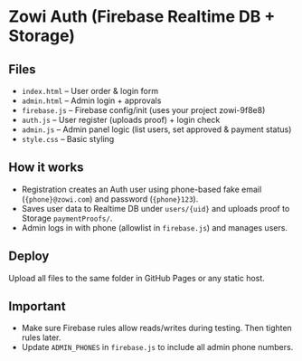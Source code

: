 # Zowi Auth (Firebase Realtime DB + Storage)

## Files
- `index.html` – User order & login form
- `admin.html` – Admin login + approvals
- `firebase.js` – Firebase config/init (uses your project zowi-9f8e8)
- `auth.js` – User register (uploads proof) + login check
- `admin.js` – Admin panel logic (list users, set approved & payment status)
- `style.css` – Basic styling

## How it works
- Registration creates an Auth user using phone-based fake email (`{phone}@zowi.com`) and password (`{phone}123`).
- Saves user data to Realtime DB under `users/{uid}` and uploads proof to Storage `paymentProofs/`.
- Admin logs in with phone (allowlist in `firebase.js`) and manages users.

## Deploy
Upload all files to the same folder in GitHub Pages or any static host.

## Important
- Make sure Firebase rules allow reads/writes during testing. Then tighten rules later.
- Update `ADMIN_PHONES` in `firebase.js` to include all admin phone numbers.
